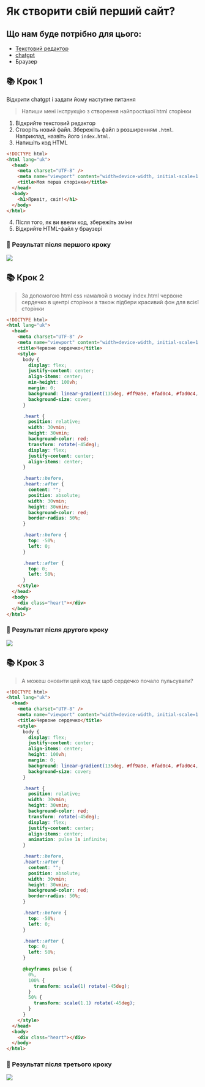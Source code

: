 # Як створити свій перший сайт?

## Що нам буде потрібно для цього:

- [Текстовий редактор](https://notepad-plus-plus.org/)
- [chatgpt](https://chatgpt.com/)
- Браузер

## 📚 Крок 1

Відкрити chatgpt і задати йому наступне питання

> Напиши мені інструкцію з створення найпростішої html сторінки

1. Відкрийте текстовий редактор
2. Створіть новий файл. Збережіть файл з розширенням `.html`. Наприклад, назвіть його `index.html`.
3. Напишіть код HTML

```html
<!DOCTYPE html>
<html lang="uk">
  <head>
    <meta charset="UTF-8" />
    <meta name="viewport" content="width=device-width, initial-scale=1.0" />
    <title>Моя перша сторінка</title>
  </head>
  <body>
    <h1>Привіт, світ!</h1>
  </body>
</html>
```

4. Після того, як ви ввели код, збережіть зміни
5. Відкрийте HTML-файл у браузері

### 🍪 Результат після першого кроку

<img src="https://i.ibb.co/s6L5z1h/Screenshot-2024-11-08-at-22-21-01.png" />

## 📚 Крок 2

> За допомогою html css намалюй в моєму index.html червоне сердечко в центрі сторінки а також підбери красивий фон для всієї сторінки

```html
<!DOCTYPE html>
<html lang="uk">
  <head>
    <meta charset="UTF-8" />
    <meta name="viewport" content="width=device-width, initial-scale=1.0" />
    <title>Червоне сердечко</title>
    <style>
      body {
        display: flex;
        justify-content: center;
        align-items: center;
        min-height: 100vh;
        margin: 0;
        background: linear-gradient(135deg, #ff9a9e, #fad0c4, #fad0c4, #ff9a9e);
        background-size: cover;
      }

      .heart {
        position: relative;
        width: 30vmin;
        height: 30vmin;
        background-color: red;
        transform: rotate(-45deg);
        display: flex;
        justify-content: center;
        align-items: center;
      }

      .heart::before,
      .heart::after {
        content: "";
        position: absolute;
        width: 30vmin;
        height: 30vmin;
        background-color: red;
        border-radius: 50%;
      }

      .heart::before {
        top: -50%;
        left: 0;
      }

      .heart::after {
        top: 0;
        left: 50%;
      }
    </style>
  </head>
  <body>
    <div class="heart"></div>
  </body>
</html>
```

### 🍪 Результат після другого кроку

<img src="https://i.ibb.co/ynDcghG/Screenshot-2024-11-08-at-22-35-05.png" />

## 📚 Крок 3

> А можеш оновити цей код так щоб сердечко почало пульсувати?

```html
<!DOCTYPE html>
<html lang="uk">
  <head>
    <meta charset="UTF-8" />
    <meta name="viewport" content="width=device-width, initial-scale=1.0" />
    <title>Червоне сердечко</title>
    <style>
      body {
        display: flex;
        justify-content: center;
        align-items: center;
        height: 100vh;
        margin: 0;
        background: linear-gradient(135deg, #ff9a9e, #fad0c4, #fad0c4, #ff9a9e);
        background-size: cover;
      }

      .heart {
        position: relative;
        width: 30vmin;
        height: 30vmin;
        background-color: red;
        transform: rotate(-45deg);
        display: flex;
        justify-content: center;
        align-items: center;
        animation: pulse 1s infinite;
      }

      .heart::before,
      .heart::after {
        content: "";
        position: absolute;
        width: 30vmin;
        height: 30vmin;
        background-color: red;
        border-radius: 50%;
      }

      .heart::before {
        top: -50%;
        left: 0;
      }

      .heart::after {
        top: 0;
        left: 50%;
      }

      @keyframes pulse {
        0%,
        100% {
          transform: scale(1) rotate(-45deg);
        }
        50% {
          transform: scale(1.1) rotate(-45deg);
        }
      }
    </style>
  </head>
  <body>
    <div class="heart"></div>
  </body>
</html>
```

### 🍪 Результат після третього кроку

<img src="https://i.ibb.co/pXpzgr9/2024-11-08-22-47-07-1.gif" />
